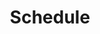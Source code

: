 ---
widget: pages # As of v5.8-dev, 'pages' is renamed 'collection'
headless: true  # This file represents a page section.

# Put Your Section Options Here (title, background, etc.) ...
title: Schedule
subtitle: ''

# Position of this section on the page
weight: 1

content:
  # Filter content to display
  filters:
    # The folders to display content from
    lessons:
      - 'Course Introduction'
      - 'Paleoecological Dynamics'
      - 'Working with times and dates in R'
      - 'Changes in Phenology'
      - 'Time Series Decomposition in R'
      - 'Community Dynamics'
      - 'Time Series Autocorrelation in R'
      - 'Introduction to Time Series Data'
      - 'Time series modeling in R'
      - 'Introduction to Ecological Forecasting'
      - 'Introduction to Forecasting in R'
      - 'Uncertainty in Forecasting'
      - 'Evaluating Forecasts in R'
      - 'Forecasting using state space models'
      - 'State space models in R'
      - 'Introduction to Generalized Additive Models (GAMs)'
      - 'Fitting time-series GAMS in R'
      - 'Forecasting with GAMs in R'
      - 'Ask us anything'
      - 'Forecasting using species distribution models'
      - 'Species Distribution Models in R'
      - 'Hurricane Forecasts'
      - 'Election forecasts'
      - 'Data-driven models for forecasting'
      - 'Empirical Dynamic Modeling in R'
      - 'Scenario based forecasting'
      - 'Ethics of Ecological Forecasting'
      - 'Wrap up: Can we (and what should we) forecast in ecology?'
    dates:
      - 'August 24th'
      - 'August 29th'
      - 'August 31st'
      - 'September 5th'
      - 'September 7th'
      - 'September 12th'
      - 'September 14th'
      - 'September 19th'
      - 'September 21st'
      - 'September 26th'
      - 'September 28th'
      - 'October 3rd'
      - 'October 5th'
      - 'October 10th'
      - 'October 12th'
      - 'October 17th'
      - 'October 19th'
      - 'October 24th'
      - 'October 26th'
      - 'October 31st'
      - 'November 2nd'
      - 'November 7th'
      - 'November 9th'
      - 'November 14th'
      - 'November 16th'
      - 'November 28th'
      - 'November 30th'
      - 'December 5th'
    folders:
    tag: ''
    category: ''
    publication_type: ''
    author: ''
    featured_only: false
    exclude_featured: false
    exclude_future: false
    exclude_past: false
  # Choose how many pages you would like to display (0 = all pages)
  count: 100
  # Choose how many pages you would like to offset by
  # Useful if you wish to show the first item in the Featured widget
  offset: 0
  # Field to sort by, such as Date or Title
  sort_by: 'Weight'
  sort_ascending: true
design:
  # Choose a listing view
  view: community/schedule
  # Choose how many columns the section has. Valid values: '1' or '2'.
  columns: '1'
---